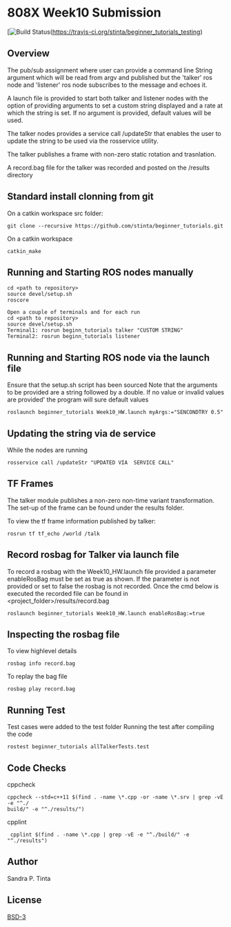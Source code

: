 
# 808X Week10 Submission
[![Build Status](https://travis-ci.org/stinta/beginner_tutorials_testing.svg?branch=master)(https://travis-ci.org/stinta/beginner_tutorials_testing)
## Overview
The pub/sub assignment where user can provide a command line String argument which will be read from argv and published but the 'talker' ros node and 'listener' ros node subscribes to the message and echoes it.

A launch file is provided to start both talker and listener nodes with the option of providing arguments to set a custom string displayed and a rate at which the string is set.  If no argument is provided, default values will be used.

The talker nodes provides a service call /updateStr that enables the user to update the string to be used via the rosservice utility. 

The talker publishes a frame with non-zero static rotation and trasnlation.

A record.bag file for the talker was recorded and posted on the /results directory

## Standard install clonning from git

On a catkin workspace src folder:
```
git clone --recursive https://github.com/stinta/beginner_tutorials.git
```
On a catkin workspace
```
catkin_make
```

## Running and Starting ROS nodes manually
```
cd <path to repository>
source devel/setup.sh
roscore

Open a couple of terminals and for each run 
cd <path to repository>
source devel/setup.sh
Terminal1: rosrun beginn_tutorials talker "CUSTOM STRING"
Terminal2: rosrun beginn_tutorials listener
```
## Running and Starting ROS node via the launch file
Ensure that the setup.sh script has been sourced
Note that the arguments to be provided are a string followed by a double.  If no value or invalid values are provided'
the program will sure default values
```
roslaunch beginner_tutorials Week10_HW.launch myArgs:="SENCONDTRY 0.5"
```

## Updating the string via de service
While the nodes are running
```
rosservice call /updateStr "UPDATED VIA  SERVICE CALL"

```

## TF Frames
The talker module publishes a non-zero non-time variant transformation.  The set-up of the frame can be found under the results folder.

To view the tf frame information published by talker:
```
rosrun tf tf_echo /world /talk

```
## Record rosbag for Talker via launch file
To record a rosbag with the Week10_HW.launch file provided a parameter enableRosBag must be set as true as shown.  If the parameter is not provided or set to false the rosbag is not recorded.
Once the cmd below is executed the recorded file can be found in <project_folder>/results/record.bag
```
roslaunch beginner_tutorials Week10_HW.launch enableRosBag:=true

```
## Inspecting the rosbag file
To view highlevel details
```
rosbag info record.bag
```

To replay the bag file
```
rosbag play record.bag
```
## Running Test
Test cases were added to the test folder
Running the test after compiling the code
```
rostest beginner_tutorials allTalkerTests.test 
```

## Code Checks

cppcheck
```
cppcheck --std=c++11 $(find . -name \*.cpp -or -name \*.srv | grep -vE -e "^./
build/" -e "^./results/")
```
cpplint
```
 cpplint $(find . -name \*.cpp | grep -vE -e "^./build/" -e "^./results")
```
## Author
Sandra P. Tinta

## License
[BSD-3](https://opensource.org/licenses/BSD-3-Clause)
